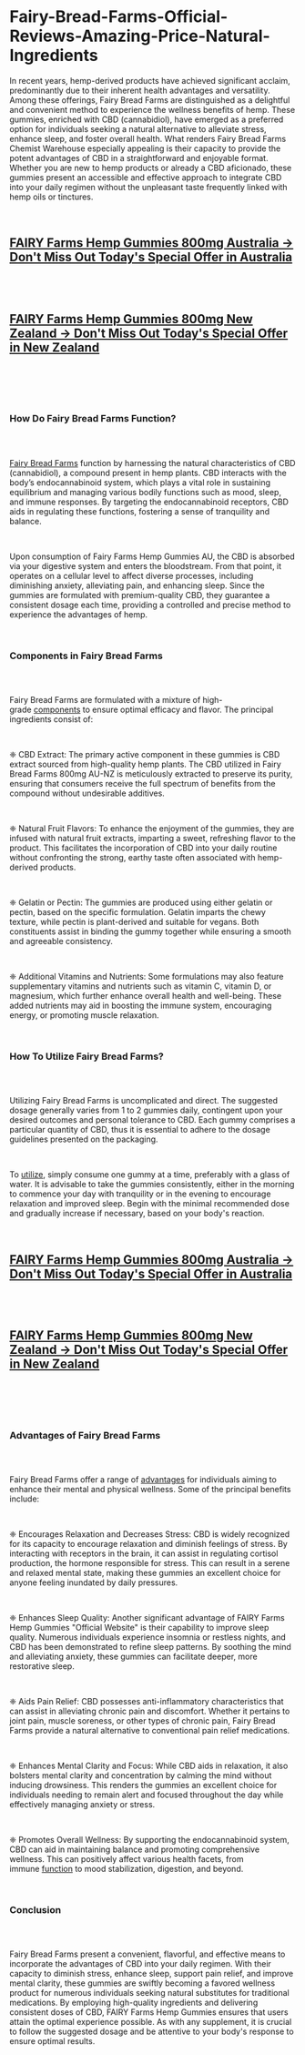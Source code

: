 # Fairy-Bread-Farms-Official-Reviews-Amazing-Price-Natural-Ingredients

<div class="app__wrap hide-sidebar--init">
<div id="app-container" class="app-container">
<div class="public-entry">
<div class="content-container">
<div id="journal-content" class="journal-content public-entry-content">
<div class="post-wrap post ng-isolate-scope">
<div class="post-wrap_content">
<div class="post-content">
<div class="read-only-wrap">
<div class="read-only__content ng-binding">
<p>In recent years, hemp-derived products have achieved significant acclaim, predominantly due to their inherent health advantages and versatility. Among these offerings, Fairy Bread Farms are distinguished as a delightful and convenient method to experience the wellness benefits of hemp. These gummies, enriched with CBD (cannabidiol), have emerged as a preferred option for individuals seeking a natural alternative to alleviate stress, enhance sleep, and foster overall health. What renders Fairy Bread Farms Chemist Warehouse especially appealing is their capacity to provide the potent advantages of CBD in a straightforward and enjoyable format. Whether you are new to hemp products or already a CBD aficionado, these gummies present an accessible and effective approach to integrate CBD into your daily regimen without the unpleasant taste frequently linked with hemp oils or tinctures.</p>
<p>&nbsp;</p>
<h2><a href="https://au-fairybreadfarms.com/get/fairy-au/"><strong>FAIRY Farms Hemp Gummies 800mg Australia -&gt; Don't Miss Out Today's Special Offer in Australia</strong></a></h2>
<h2>&nbsp;</h2>
<h2><a href="https://au-fairybreadfarms.com/get/fairy-nz/"><strong>FAIRY Farms Hemp Gummies 800mg New Zealand -&gt; Don't Miss Out Today's Special Offer in New Zealand</strong></a></h2>
<p>&nbsp;</p>
<p><a href="https://au-fairybreadfarms.com/get/fairy-au/"><img src="https://storage.penzu.com/g/1i6sA5qNSbLesp5w" alt="" /></a></p>
<p>&nbsp;</p>
<h3><strong>How Do Fairy Bread Farms Function?</strong></h3>
<h3>&nbsp;</h3>
<p><a href="https://fairybreadfarms.com.au/">Fairy Bread Farms</a>&nbsp;function by harnessing the natural characteristics of CBD (cannabidiol), a compound present in hemp plants. CBD interacts with the body&rsquo;s endocannabinoid system, which plays a vital role in sustaining equilibrium and managing various bodily functions such as mood, sleep, and immune responses. By targeting the endocannabinoid receptors, CBD aids in regulating these functions, fostering a sense of tranquility and balance.</p>
<p>&nbsp;</p>
<p>Upon consumption of Fairy Farms Hemp Gummies AU, the CBD is absorbed via your digestive system and enters the bloodstream. From that point, it operates on a cellular level to affect diverse processes, including diminishing anxiety, alleviating pain, and enhancing sleep. Since the gummies are formulated with premium-quality CBD, they guarantee a consistent dosage each time, providing a controlled and precise method to experience the advantages of hemp.</p>
<p>&nbsp;</p>
<h3><strong>Components in Fairy Bread Farms</strong></h3>
<h3>&nbsp;</h3>
<p>Fairy Bread Farms are formulated with a mixture of high-grade&nbsp;<a href="https://au-fairybreadfarms.com/">components</a>&nbsp;to ensure optimal efficacy and flavor. The principal ingredients consist of:</p>
<p>&nbsp;</p>
<p>❈ CBD Extract: The primary active component in these gummies is CBD extract sourced from high-quality hemp plants. The CBD utilized in Fairy Bread Farms 800mg AU-NZ is meticulously extracted to preserve its purity, ensuring that consumers receive the full spectrum of benefits from the compound without undesirable additives.</p>
<p>&nbsp;</p>
<p>❈ Natural Fruit Flavors: To enhance the enjoyment of the gummies, they are infused with natural fruit extracts, imparting a sweet, refreshing flavor to the product. This facilitates the incorporation of CBD into your daily routine without confronting the strong, earthy taste often associated with hemp-derived products.</p>
<p>&nbsp;</p>
<p>❈ Gelatin or Pectin: The gummies are produced using either gelatin or pectin, based on the specific formulation. Gelatin imparts the chewy texture, while pectin is plant-derived and suitable for vegans. Both constituents assist in binding the gummy together while ensuring a smooth and agreeable consistency.</p>
<p>&nbsp;</p>
<p>❈ Additional Vitamins and Nutrients: Some formulations may also feature supplementary vitamins and nutrients such as vitamin C, vitamin D, or magnesium, which further enhance overall health and well-being. These added nutrients may aid in boosting the immune system, encouraging energy, or promoting muscle relaxation.</p>
<p>&nbsp;</p>
<h3><strong>How To Utilize Fairy Bread Farms?</strong></h3>
<h3>&nbsp;</h3>
<p>Utilizing Fairy Bread Farms is uncomplicated and direct. The suggested dosage generally varies from 1 to 2 gummies daily, contingent upon your desired outcomes and personal tolerance to CBD. Each gummy comprises a particular quantity of CBD, thus it is essential to adhere to the dosage guidelines presented on the packaging.</p>
<p>&nbsp;</p>
<p>To&nbsp;<a href="https://foreverhemp.co.nz/fairy-bread-farms/">utilize</a>, simply consume one gummy at a time, preferably with a glass of water. It is advisable to take the gummies consistently, either in the morning to commence your day with tranquility or in the evening to encourage relaxation and improved sleep. Begin with the minimal recommended dose and gradually increase if necessary, based on your body's reaction.</p>
<p>&nbsp;</p>
<h2><a href="https://au-fairybreadfarms.com/get/fairy-au/"><strong>FAIRY Farms Hemp Gummies 800mg Australia -&gt; Don't Miss Out Today's Special Offer in Australia</strong></a></h2>
<h2>&nbsp;</h2>
<h2><a href="https://au-fairybreadfarms.com/get/fairy-nz/"><strong>FAIRY Farms Hemp Gummies 800mg New Zealand -&gt; Don't Miss Out Today's Special Offer in New Zealand</strong></a></h2>
<p>&nbsp;</p>
<p><a href="https://au-fairybreadfarms.com/get/fairy-au/"><img src="https://storage.penzu.com/g/faGkszQvFVJawLog" alt="" /></a></p>
<p>&nbsp;</p>
<h3><strong>Advantages of Fairy Bread Farms</strong></h3>
<h3>&nbsp;</h3>
<p>Fairy Bread Farms offer a range of&nbsp;<a href="https://fairybreadfarms.com.au/neuropure/">advantages</a>&nbsp;for individuals aiming to enhance their mental and physical wellness. Some of the principal benefits include:</p>
<p>&nbsp;</p>
<p>❈ Encourages Relaxation and Decreases Stress: CBD is widely recognized for its capacity to encourage relaxation and diminish feelings of stress. By interacting with receptors in the brain, it can assist in regulating cortisol production, the hormone responsible for stress. This can result in a serene and relaxed mental state, making these gummies an excellent choice for anyone feeling inundated by daily pressures.</p>
<p>&nbsp;</p>
<p>❈ Enhances Sleep Quality: Another significant advantage of FAIRY Farms Hemp Gummies "Official Website" is their capability to improve sleep quality. Numerous individuals experience insomnia or restless nights, and CBD has been demonstrated to refine sleep patterns. By soothing the mind and alleviating anxiety, these gummies can facilitate deeper, more restorative sleep.</p>
<p>&nbsp;</p>
<p>❈ Aids Pain Relief: CBD possesses anti-inflammatory characteristics that can assist in alleviating chronic pain and discomfort. Whether it pertains to joint pain, muscle soreness, or other types of chronic pain, Fairy Bread Farms provide a natural alternative to conventional pain relief medications.</p>
<p>&nbsp;</p>
<p>❈ Enhances Mental Clarity and Focus: While CBD aids in relaxation, it also bolsters mental clarity and concentration by calming the mind without inducing drowsiness. This renders the gummies an excellent choice for individuals needing to remain alert and focused throughout the day while effectively managing anxiety or stress.</p>
<p>&nbsp;</p>
<p>❈ Promotes Overall Wellness: By supporting the endocannabinoid system, CBD can aid in maintaining balance and promoting comprehensive wellness. This can positively affect various health facets, from immune&nbsp;<a href="https://fairybreadfarms.com.au/natures-remedy-fungi-remover/">function</a>&nbsp;to mood stabilization, digestion, and beyond.</p>
<p>&nbsp;</p>
<h3><strong>Conclusion</strong></h3>
<h3>&nbsp;</h3>
<p>Fairy Bread Farms present a convenient, flavorful, and effective means to incorporate the advantages of CBD into your daily regimen. With their capacity to diminish stress, enhance sleep, support pain relief, and improve mental clarity, these gummies are swiftly becoming a favored wellness product for numerous individuals seeking natural substitutes for traditional medications. By employing high-quality ingredients and delivering consistent doses of CBD, FAIRY Farms Hemp Gummies ensures that users attain the optimal experience possible. As with any supplement, it is crucial to follow the suggested dosage and be attentive to your body's response to ensure optimal results.</p>
</div>
</div>
</div>
</div>
</div>
</div>
</div>
<div class="clr">&nbsp;</div>
</div>
</div>
</div>
<div class="footer__wrap static-footer">&nbsp;</div>
